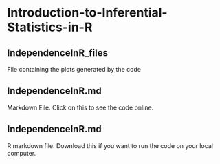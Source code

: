 # Introduction-to-Inferential-Statistics-in-R

## IndependenceInR_files
File containing the plots generated by the code
## IndependenceInR.md
Markdown File. Click on this to see the code online. 
## IndependenceInR.md
R markdown file. Download this if you want to run the code on your local computer. 